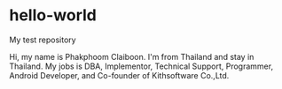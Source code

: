 # hello-world
My test repository

Hi, my name is Phakphoom Claiboon. I'm from Thailand and stay in Thailand.
My jobs is DBA, Implementor, Technical Support, Programmer, 
Android Developer, and Co-founder of Kithsoftware Co.,Ltd.
